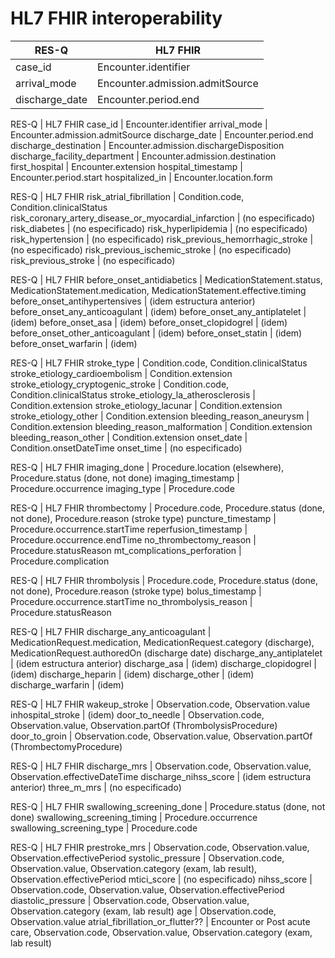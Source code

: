 # HL7 FHIR interoperability

| RES-Q          | HL7 FHIR                       |
|----------------|--------------------------------|
| case_id        | Encounter.identifier           |
| arrival_mode   | Encounter.admission.admitSource|
| discharge_date | Encounter.period.end           |


RES-Q | HL7 FHIR
case_id | Encounter.identifier
arrival_mode | Encounter.admission.admitSource
discharge_date | Encounter.period.end
discharge_destination | Encounter.admission.dischargeDisposition
discharge_facility_department | Encounter.admission.destination
first_hospital | Encounter.extension
hospital_timestamp | Encounter.period.start
hospitalized_in | Encounter.location.form

RES-Q | HL7 FHIR
risk_atrial_fibrillation | Condition.code, Condition.clinicalStatus
risk_coronary_artery_disease_or_myocardial_infarction | (no especificado)
risk_diabetes | (no especificado)
risk_hyperlipidemia | (no especificado)
risk_hypertension | (no especificado)
risk_previous_hemorrhagic_stroke | (no especificado)
risk_previous_ischemic_stroke | (no especificado)
risk_previous_stroke | (no especificado)

RES-Q | HL7 FHIR
before_onset_antidiabetics | MedicationStatement.status, MedicationStatement.medication, MedicationStatement.effective.timing
before_onset_antihypertensives | (idem estructura anterior)
before_onset_any_anticoagulant | (idem)
before_onset_any_antiplatelet | (idem)
before_onset_asa | (idem)
before_onset_clopidogrel | (idem)
before_onset_other_anticoagulant | (idem)
before_onset_statin | (idem)
before_onset_warfarin | (idem)

RES-Q | HL7 FHIR
stroke_type | Condition.code, Condition.clinicalStatus
stroke_etiology_cardioembolism | Condition.extension
stroke_etiology_cryptogenic_stroke | Condition.code, Condition.clinicalStatus
stroke_etiology_la_atherosclerosis | Condition.extension
stroke_etiology_lacunar | Condition.extension
stroke_etiology_other | Condition.extension
bleeding_reason_aneurysm | Condition.extension
bleeding_reason_malformation | Condition.extension
bleeding_reason_other | Condition.extension
onset_date | Condition.onsetDateTime
onset_time | (no especificado)

RES-Q | HL7 FHIR
imaging_done | Procedure.location (elsewhere), Procedure.status (done, not done)
imaging_timestamp | Procedure.occurrence
imaging_type | Procedure.code

RES-Q | HL7 FHIR
thrombectomy | Procedure.code, Procedure.status (done, not done), Procedure.reason (stroke type)
puncture_timestamp | Procedure.occurrence.startTime
reperfusion_timestamp | Procedure.occurrence.endTime
no_thrombectomy_reason | Procedure.statusReason
mt_complications_perforation | Procedure.complication

RES-Q | HL7 FHIR
thrombolysis | Procedure.code, Procedure.status (done, not done), Procedure.reason (stroke type)
bolus_timestamp | Procedure.occurrence.startTime
no_thrombolysis_reason | Procedure.statusReason

RES-Q | HL7 FHIR
discharge_any_anticoagulant | MedicationRequest.medication, MedicationRequest.category (discharge), MedicationRequest.authoredOn (discharge date)
discharge_any_antiplatelet | (idem estructura anterior)
discharge_asa | (idem)
discharge_clopidogrel | (idem)
discharge_heparin | (idem)
discharge_other | (idem)
discharge_warfarin | (idem)

RES-Q | HL7 FHIR
wakeup_stroke | Observation.code, Observation.value
inhospital_stroke | (idem)
door_to_needle | Observation.code, Observation.value, Observation.partOf (ThrombolysisProcedure)
door_to_groin | Observation.code, Observation.value, Observation.partOf (ThrombectomyProcedure)

RES-Q | HL7 FHIR
discharge_mrs | Observation.code, Observation.value, Observation.effectiveDateTime
discharge_nihss_score | (idem estructura anterior)
three_m_mrs | (no especificado)

RES-Q | HL7 FHIR
swallowing_screening_done | Procedure.status (done, not done)
swallowing_screening_timing | Procedure.occurrence
swallowing_screening_type | Procedure.code

RES-Q | HL7 FHIR
prestroke_mrs | Observation.code, Observation.value, Observation.effectivePeriod
systolic_pressure | Observation.code, Observation.value, Observation.category (exam, lab result), Observation.effectivePeriod
mtici_score | (no especificado)
nihss_score | Observation.code, Observation.value, Observation.effectivePeriod
diastolic_pressure | Observation.code, Observation.value, Observation.category (exam, lab result)
age | Observation.code, Observation.value
atrial_fibrillation_or_flutter?? | Encounter or Post acute care, Observation.code, Observation.value, Observation.category (exam, lab result)



